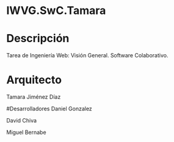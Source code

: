 # IWVG.SwC.Tamara
# Descripción
Tarea de Ingeniería Web: Visión General. Software Colaborativo.

# Arquitecto
Tamara Jiménez Díaz

#Desarrolladores
Daniel Gonzalez

David Chiva

Miguel Bernabe
